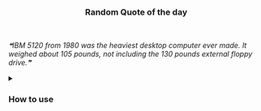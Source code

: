 <div align="center"><h3>Random Quote of the day</h3></div><br>

<!--STARTS_HERE_QUOTE_README-->
<i>❝IBM 5120 from 1980 was the heaviest desktop computer ever made. It weighed about 105 pounds, not including the 130 pounds external floppy drive.❞</i>
<!--ENDS_HERE_QUOTE_README-->

<div align="left">
<details>
  <summary><h3>How to use</h3></summary>
  
  <hr>

  <img src="https://github.com/ErickDaniel7/quote/blob/main/IMG/quote-readme.png">

  <hr>

  <imh src="https://github.com/ErickDaniel7/quote/blob/main/IMG/Screenshot_1.png">

  <hr>

## Random Quote/Fact on your (Profile) Readme

### How To Use This Action

There is a short tutorial with enough steps for you to get started with this not-so-useful GitHub Action. Check that out [here](https://chandraji.dev/quote-readme-see-wonderful-quotesfun-facts-on-your-github-profile-readme).

If you want to get an in-depth idea on the usage of this action, please follow the below points.

### Prepare Your Repository

1. You need to update the markdown file(.md) with 2 comments. You can refer [here](#update-your-readme) for updating it.
2. **Optional** You'll need a GitHub API Token with `repo` scope from [here](https://github.com/settings/tokens) if you're running the action for a non profile repository.
   - You can use [this](#other-repository-not-profile) example to work it out.
3. You can follow any one example below according to your needs to get started !
   - Use [this](#profile-repository) on Profile Repository.
   - Use [this](#other-repository-not-profile) on any other Repository.
4. It is better to run the Action on your Profile Repository, since you won't be needing a GitHub Access Token !
5. Check [this](#examples) to see available options while creating a workflow for this action.

---

### Update Your Readme

Add a comment to your `README.md` like this:

```md
<!--STARTS_HERE_QUOTE_README-->
<!--ENDS_HERE_QUOTE_README-->
```

You can place these 2 lines anywhere you want quotes/facts to be displayed.

---

### Profile Repository

_If you're executing the workflow on your Profile Repository  (`<username>/<username>`)_

You wouldn't need a GitHub Access Token since GitHub Actions already makes one for you.

Please follow the steps below:

1. Go to your `<username>/<username>/actions`, hit `New workflow`, then `set up a workflow yourself`, delete all the default content github made for you.
2. Copy the following code and paste it to your new workflow you created at step 1, commit the workflow and name it whatever you like !

```yml
name: Update Quote Readme

on:
  workflow_dispatch:
  schedule:
    # Runs at 2 UTC everyday
    - cron: "0 2 * * *"

jobs:
  update-readme:
    name: Update Quote README
    runs-on: ubuntu-latest
    steps:
      - uses: siddharth2016/quote-readme@main
```

3. There is another tag as well you can use, `OPTION` that would allow you to specify what you want either a quote or a fact to be displayed, by default it is `both`. Check [examples](#examples) for more.
4. Add a comment to your `README.md` like this:

```md
<!--STARTS_HERE_QUOTE_README-->
<!--ENDS_HERE_QUOTE_README-->
```

5. Go to Workflows menu (mentioned in step 1), click `Update Quote Readme`, click `Run workflow`.
6. Go to your profile page, you will be able to see a random quote/fact wherever you placed [this](#update-your-readme) comment on README.

---

### Other Repository (not Profile)

_If you're executing the workflow on another repo other than (`<username>/<username>`)_

You'll need to get a [GitHub Access Token](https://docs.github.com/en/actions/configuring-and-managing-workflows/authenticating-with-the-github_token) with a `repo` scope.

You need to save the GitHub API Token in the repository secrets. You can find that in the Settings of your Repository.

1. Go to your `<username>/<differentrepo>/actions`, hit `New workflow`, then `set up a workflow yourself`, delete all the default content github made for you.
2. Copy the following code and paste it to your new workflow you created at step 1, commit the workflow with whatever name you like !

```yml
name: Update Quote Readme

on:
  workflow_dispatch:
  schedule:
    # Runs at 2 UTC everyday
    - cron: "0 2 * * *"

jobs:
  update-readme:
    name: Update Quote README
    runs-on: ubuntu-latest
    steps:
      - uses: siddharth2016/quote-readme@main
        with:
          GH_TOKEN: ${{ secrets.GH_TOKEN }}
          REPOSITORY: <username>/<differentrepo> # No need to mention this if workflow present in current non profile repo.
```

3. There is another tag as well you can use, `OPTION` that would allow you to specify what you want either a quote or a fact to be displayed, by default it is `both`. Check [examples](#examples) for more.
4. Add a comment to your `README.md` like this:

```md
<!--STARTS_HERE_QUOTE_README-->
<!--ENDS_HERE_QUOTE_README-->
```

5. Go to Workflows menu (mentioned in step 1), click `Update Quote Readme`, click `Run workflow`.
6. Go to your profile page, you will be able to see a random quote/fact wherever you placed [this](#update-your-readme) comment on README.

---

### Examples

1. If you want to use this action for a README that is not present in current workflow repository.

```yml
- uses: siddharth2016/update-readme-image@main
  with:
    GH_TOKEN: ${{ secrets.GH_TOKEN }}     # Needed if README repository is not profile repo
    REPOSITORY: <username>/<differentrepo>
```

Using `REPOSITORY` will change README present in that repository head.

For example, if your workflow is present in `<username>/repo1` and you want to update README present in `<username>/repo2`, then assign `REPOSITORY` to `<username>/repo2` in workflow at `<username>/repo1`.

2. You can specify a commit message to override the default _"Update with quote-readme"_.

```yml
- uses: siddharth2016/update-readme-image@main
  with:
    GH_TOKEN: ${{ secrets.GH_TOKEN }}     # Needed if README repository is not profile repo
    REPOSITORY: <username>/<differentrepo>  # Needed if README repository is not current repo
    COMMIT_MESSAGE: <your-commit-message>       # default - Update with quote-readme
```

3. You can also choose if you only want either a random `quote` or a random `funfact` to appear on your readme, by default it is `both`.

```yml
- uses: siddharth2016/update-readme-image@main
  with:
    GH_TOKEN: ${{ secrets.GH_TOKEN }}     # Needed if README repository is not profile repo
    REPOSITORY: <username>/<differentrepo>  # Needed if README repository is not current repo
    COMMIT_MESSAGE: <your-commit-message>       # default - Update with quote-readme
    OPTION: both            # default - both, can be one of (quote, funfact, both), if 'both' then will display either a quote or a fact
```

---

### Tests

To run tests simply execute the following in the directory containing `main.py`:

```bash
python -m unittest discover
```

---

#### Another intriguing action you would want to use - [wallpaper-day](https://github.com/ErickDaniel7/wallpaper-day/tree/main)
